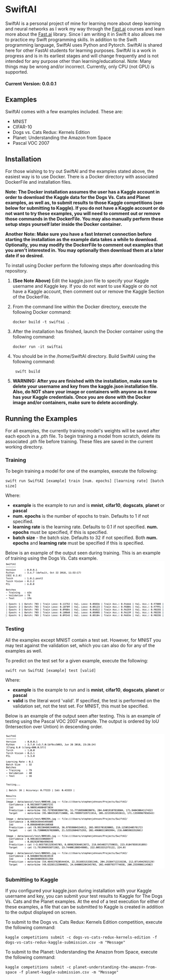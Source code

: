 # SwiftAI

SwiftAI is a personal project of mine for learning more about deep learning and neural networks as I work my way through the [Fast.ai](https://www.fast.ai/) courses and learn more about the [Fast.ai](https://github.com/fastai/fastai) library. Since I am writing it in Swift it also allows me to practice my Swift programming skills. In addition to the Swift programming language, SwiftAI uses Python and Pytorch. SwiftAI is shared here for other FastAI students for learning purposes. SwiftAI is a work in progress and is in its earliest stages and will change frequently and is not intended for any purpose other than learning/educational. Note: Many things may be wrong and/or incorrect. Currently, only CPU (not GPU) is supported.

#### Current Version: 0.0.0.1

## Examples
SwiftAI comes with a few examples included. These are:

 - MNIST
 - CIFAR-10
 - Dogs vs. Cats Redux: Kernels Edition
 - Planet: Understanding the Amazon from Space
 - Pascal VOC 2007

## Installation
For those wishing to try out SwiftAI and the examples stated above, the easiest way is to use Docker. There is a Docker directory with associated DockerFile and installation files. 

**Note: The Docker installation assumes the user has a Kaggle account in order to download the Kaggle data for the Dogs Vs. Cats and Planet examples, as well as, to submit results to those Kaggle competitions (see below for submitting to Kaggle). If you do not have a Kaggle account or do not want to try these examples, you will need to comment out or remove those commands in the DockerFile. You may also manually perform these setup steps yourself later inside the Docker container.**

**Another Note: Make sure you have a fast Internet connection before starting the installation as the example data takes a while to download. Optionally, you may modify the DockerFile to comment out examples that you aren't interested in. You may optionally then download them at a later date if so desired.**

To install using Docker perform the following steps after downloading this repository. 

 1. **(See Note Above)** Edit the kaggle.json file to specify your Kaggle username and Kaggle key. If you do not want to use Kaggle or do not have a Kaggle account, then comment out or remove the Kaggle Section of the DockerFile.

 2. From the command line within the Docker directory, execute the following Docker command:
	
		docker build -t swiftai .

 3. After the installation has finished, launch the Docker container using the following command:
 
     	docker run -it swiftai

4. You should be in the /home/SwiftAI directory. Build SwiftAI using the following command:

     	swift build
     
 5. **WARNING: After you are finished with the installation, make sure to delete your username and key from the kaggle.json installation file. Also, do NOT share your image or containers with anyone as it now has your Kaggle credentials. Once you are done with the Docker image and/or containers, make sure to delete accordingly.**
 
## Running the Examples
For all examples, the currently training model's weights will be saved after each epoch in a .pth file. To begin training a model from scratch, delete its associated .pth file before training. These files are saved in the current working directory.

### Training
To begin training a model for one of the examples, execute the following:

    swift run SwiftAI [example] train [num. epochs] [learning rate] [batch size]

Where:

 - **example** is the example to run and is **mnist**, **cifar10**, **dogscats**, **planet** or **pascal**
 - **num. epochs** is the number of epochs to train. Defaults to 1 if not specified.
 - **learning rate** is the learning rate. Defaults to 0.1 if not specified. **num. epochs** must be specified, if this is specified.
 - **batch size** - the batch size. Defaults to 32 if not specified. Both **num. epochs** and **learning rate** must be specified if this is specified.

Below is an example of the output seen during training. This is an example of training using the Dogs Vs. Cats example.
![Image](./images/dogsvscatstraining.png "Training Output")

### Testing
 All the examples except MNIST contain a test set. However, for MNIST you may test against the validation set, which you can also do for any of the examples as well.

To predict on the test set for a given example, execute the following:

    swift run SwiftAI [example] test [valid]

Where:

 - **example** is the example to run and is **mnist**, **cifar10**, **dogscats**, **planet** or **pascal**
 - **valid** is the literal word 'valid'. If specified, the test is performed on the validation set, not the test set. For MNIST, this must be specified.

Below is an example of the output seen after testing. This is an example of testing using the Pascal VOC 2007 example. The output is ordered by IoU (Intersection over Untion) in descending order.
  
![Image](./images/pascalvoc2007test.png "Testing Output")

### Submitting to Kaggle
If you configured your kaggle.json during installation with your Kaggle username and key, you can submit your test results to Kaggle for The Dogs Vs. Cats and the Planet examples. At the end of a test execution for either of these examples, a file that can be submitted to Kaggle is created in addition to the output displayed on screen. 

To submit to the Dogs vs. Cats Redux: Kernels Edition competition, execute the following command:

	kaggle competitions submit -c dogs-vs-cats-redux-kernels-edition -f dogs-vs-cats-redux-kaggle-submission.csv -m "Message"

To submit to the Planet: Understanding the Amazon from Space, execute the following command:

	kaggle competitions submit -c planet-understanding-the-amazon-from-space -f planet-kaggle-submission.csv -m "Message"

